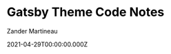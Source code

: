 ---
title: Gatsby Theme Code Notes
github: https://github.com/mrmartineau/gatsby-theme-code-notes
demo: https://code-notes-example.netlify.com/
license: MIT
author: Zander Martineau
author_link: ''
date: 2021-04-29T00:00:00.000Z
ssg:
  - Gatsby
cms: null
css: null
category:
  - Boilerplate
description: A Gatsby theme for publishing code-related notes to your website.
draft: true
publish_date: '2020-02-09T21:19:14Z'
update_date: '2021-04-23T00:19:41Z'
github_star: 456
github_fork: 41
---